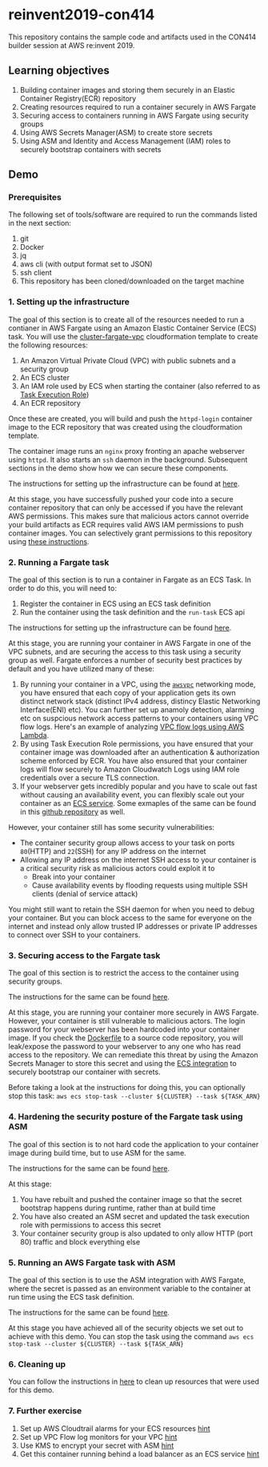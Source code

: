 # reinvent2019-con414
This repository contains the sample code and artifacts used in the CON414 builder session at AWS re:invent 2019.

## Learning objectives
1. Building container images and storing them securely in an Elastic Container Registry(ECR) repository
2. Creating resources required to run a container securely in AWS Fargate
3. Securing access to containers running in AWS Fargate using security groups
4. Using AWS Secrets Manager(ASM) to create store secrets
5. Using ASM and Identity and Access Management (IAM) roles to securely bootstrap containers with secrets

## Demo
### Prerequisites
The following set of tools/software are required to run the commands listed in the next section:
1. git
2. Docker
3. jq
4. aws cli (with output format set to JSON)
5. ssh client 
6. This repository has been cloned/downloaded on the target machine

### 1. Setting up the infrastructure
The goal of this section is to create all of the resources needed to run a contianer in AWS Fargate using an Amazon Elastic Container Service (ECS) task. You will use the [cluster-fargate-vpc](cloudformation/00-cluster-fargate-vpc.yml) cloudformation template to create the following resources:
1. An Amazon Virtual Private Cloud (VPC) with public subnets and a security group
2. An ECS cluster
3. An IAM role used by ECS when starting the container (also referred to as [Task Execution Role](https://docs.aws.amazon.com/AmazonECS/latest/developerguide/task_execution_IAM_role.html))
4. An ECR repository

Once these are created, you will build and push the `httpd-login` container image to the ECR repository that was created using the cloudformation template.

The container image runs an `nginx` proxy fronting an apache webserver using `httpd`. It also starts an `ssh` daemon in the background. Subsequent sections in the demo show how we can secure these components. 
   
The instructions for setting up the infrastructure can be found at [here](demo-setting-up-infra.md).

At this stage, you have successfully pushed your code into a secure container repository that can only be accessed if you have the relevant AWS permissions. This makes sure that malicious actors cannot override your build artifacts as ECR requires valid AWS IAM permissions to push container images. You can selectively grant permissions to this repository using [these instructions](https://docs.aws.amazon.com/AmazonECR/latest/userguide/RepositoryPolicyExamples.html).
   
### 2. Running a Fargate task
The goal of this section is to run a container in Fargate as an ECS Task. In order to do this, you will need to:
1. Register the container in ECS using an ECS task definition
2. Run the container using the task definition and the `run-task` ECS api

The instructions for setting up the infrastructure can be found [here](demo-running-task-stage-1.md).

At this stage, you are running your container in AWS Fargate in one of the VPC subnets, and are securing the access to this task using a security group as well. Fargate enforces a number of security best practices by default and you have utilized many of these:
1. By running your container in a VPC, using the [`awsvpc`](https://docs.aws.amazon.com/AmazonECS/latest/developerguide/task-networking.html) networking mode, you have ensured that each copy of your application gets its own distinct network stack (distinct IPv4 address, distincy Elastic Networking Interface(ENI) etc). You can further set up anamoly detection, alarming etc on suspcious network access patterns to your containers using VPC flow logs. Here's an example of analyzing [VPC flow logs using AWS Lambda](https://aws.amazon.com/blogs/mt/analyzing-vpc-flow-logs-got-easier-with-support-for-s3-as-a-destination/).
2. By using Task Execution Role permissions, you have ensured that your container image was downloaded after an authentication & authorization scheme enforced by ECR. You have also ensured that your container logs will flow securely to Amazon Cloudwatch Logs using IAM role credentials over a secure TLS connection.
3. If your webserver gets incredibly popular and you have to scale out fast without causing an availability event, you can flexibly scale out your container as an [ECS service](https://docs.aws.amazon.com/AmazonECS/latest/developerguide/ecs_services.html). Some exmaples of the same can be found in this [github repository](https://github.com/nathanpeck/ecs-cloudformation) as well.

However, your container still has some security vulnerabilities: 
* The container security group allows access to your task on ports `80`(HTTP) and `22`(SSH) for any IP address on the internet
* Allowing any IP address on the internet SSH access to your container is a critical security risk as malicious actors could exploit it to
 	* Break into your container
 	* Cause availability events by flooding requests using multiple SSH clients (denial of service attack)

You might still want to retain the SSH daemon for when you need to debug your container. But you can block access to the same for everyone on the internet and instead only allow trusted IP addresses or private IP addresses to connect over SSH to your containers.

### 3. Securing access to the Fargate task   
The goal of this section is to restrict the access to the container using security groups. 

The instructions for the same can be found [here](demo-security-grou-restrictions.md).

At this stage, you are running your container more securely in AWS Fargate. However, your container is still vulnerable to malicious actors. The login password for your webserver has been hardcoded into your container image. If you check the [Dockerfile](dockerfiles/httpd-login/00-Dockerfile) to a source code repository, you will leak/expose the password to your webserver to any one who has read access to the repository. We can remediate this threat by using the Amazon Secrets Manager to store this secret and using the [ECS integration](https://docs.aws.amazon.com/AmazonECS/latest/developerguide/specifying-sensitive-data.html) to securely bootstrap our container with secrets.

Before taking a look at the instructions for doing this, you can optionally stop this task: `aws ecs stop-task --cluster ${CLUSTER} --task ${TASK_ARN}`

### 4. Hardening the security posture of the Fargate task using ASM
The goal of this section is to not hard code the application to your container image during build time, but to use ASM for the same. 

The instructions for the same can be found [here](demo-updating-infra-with-asm.md).

At this stage:
1. You have rebuilt and pushed the container image so that the secret bootstrap happens during runtime, rather than at build time
2. You have also created an ASM secret and updated the task execution role with permissions to access this secret
3. Your container security group is also updated to only allow HTTP (port 80) traffic and block everything else

### 5. Running an AWS Fargate task with ASM
The goal of this section is to use the ASM integration with AWS Fargate, where the secret is passed as an environment variable to the container at run time using the ECS task definition.

The instructions for the same can be found [here](demo-running-task-stage-2.md).

At this stage you have achieved all of the security objects we set out to achieve with this demo. You can stop the task using the command `aws ecs stop-task --cluster ${CLUSTER} --task ${TASK_ARN}`

### 6. Cleaning up
You can follow the instructions in [here](demo-cleaning-up-resources.md) to clean up resources that were used for this demo.

### 7. Further exercise
1. Set up AWS Cloudtrail alarms for your ECS resources [hint](https://docs.aws.amazon.com/awscloudtrail/latest/userguide/cloudwatch-alarms-for-cloudtrail.html)
2. Set up VPC Flow log monitors for your VPC [hint](https://aws.amazon.com/blogs/mt/analyzing-vpc-flow-logs-got-easier-with-support-for-s3-as-a-destination/)
3. Use KMS to encrypt your secret with ASM [hint](https://docs.aws.amazon.com/kms/latest/developerguide/services-secrets-manager.html) 
4. Get this container running behind a load balancer as an ECS service [hint](https://github.com/nathanpeck/ecs-cloudformation)

 
